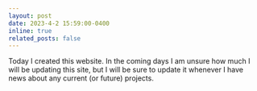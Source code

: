 ```yaml
---
layout: post
date: 2023-4-2 15:59:00-0400
inline: true
related_posts: false
---
```


Today I created this website. In the coming days I am unsure how much I will be updating this site, but I will be sure to update it whenever I have news about any current (or future) projects.  
